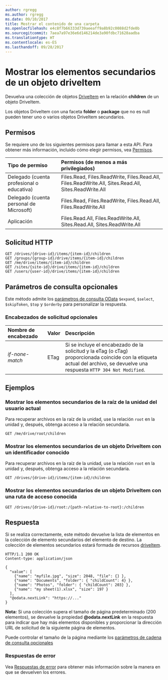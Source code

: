 ```yaml
---
author: rgregg
ms.author: rgregg
ms.date: 09/10/2017
title: Mostrar el contenido de una carpeta
ms.openlocfilehash: e4c8f7b66333d739aeeaff9a8b92c0088d2fde0b
ms.sourcegitcommit: 7aea7a97e36e6d146214de3a90fdbc71628aadba
ms.translationtype: HT
ms.contentlocale: es-ES
ms.lasthandoff: 09/28/2017
---
```

# <a name="list-children-of-a-driveitem"></a>Mostrar los elementos secundarios de un objeto driveItem

Devuelva una colección de objetos [DriveItem](../resources/driveitem.md) en la relación **children** de un objeto DriveItem.

Los objetos DriveItem con una faceta **folder** o **package** que no es null pueden tener uno o varios objetos DriveItem secundarios.


## <a name="permissions"></a>Permisos

Se requiere uno de los siguientes permisos para llamar a esta API. Para obtener más información, incluido cómo elegir permisos, vea [Permisos](../../../concepts/permissions_reference.md).

|Tipo de permiso      | Permisos (de menos a más privilegiados)              |
|:--------------------|:---------------------------------------------------------|
|Delegado (cuenta profesional o educativa) | Files.Read, Files.ReadWrite, Files.Read.All, Files.ReadWrite.All, Sites.Read.All, Sites.ReadWrite.All    |
|Delegado (cuenta personal de Microsoft) | Files.Read, Files.ReadWrite, Files.Read.All, Files.ReadWrite.All    |
|Aplicación | Files.Read.All, Files.ReadWrite.All, Sites.Read.All, Sites.ReadWrite.All |

## <a name="http-request"></a>Solicitud HTTP

<!-- { "blockType": "ignored" } -->

```http
GET /drives/{drive-id}/items/{item-id}/children
GET /groups/{group-id}/drive/items/{item-id}/children
GET /me/drive/items/{item-id}/children
GET /sites/{site-id}/drive/items/{item-id}/children
GET /users/{user-id}/drive/items/{item-id}/children
```

## <a name="optional-query-parameters"></a>Parámetros de consulta opcionales

Este método admite los [parámetros de consulta OData](../../../concepts/query_parameters.md) `$expand`, `$select`, `$skipToken`, `$top` y `$orderby` para personalizar la respuesta.

### <a name="optional-request-headers"></a>Encabezados de solicitud opcionales

| Nombre de encabezado     | Valor | Descripción                                                                                                                                              |
|:----------------|:------|:---------------------------------------------------------------------------------------------------------------------------------------------------------|
| _if-none-match_ | ETag  | Si se incluye el encabezado de la solicitud y la eTag (o cTag) proporcionada coincide con la etiqueta actual del archivo, se devuelve una respuesta `HTTP 304 Not Modified`. |

## <a name="examples"></a>Ejemplos

### <a name="list-children-in-the-root-of-the-current-users-drive"></a>Mostrar los elementos secundarios de la raíz de la unidad del usuario actual

Para recuperar archivos en la raíz de la unidad, use la relación `root` en la unidad y, después, obtenga acceso a la relación secundaria.

<!-- { "blockType": "request", "name": "list-children-root", "scopes": "files.read" } -->

```http
GET /me/drive/root/children
```


### <a name="list-children-of-a-driveitem-with-a-known-id"></a>Mostrar los elementos secundarios de un objeto DriveItem con un identificador conocido

Para recuperar archivos en la raíz de la unidad, use la relación `root` en la unidad y, después, obtenga acceso a la relación secundaria.

<!-- { "blockType": "request", "name": "list-children", "scopes": "files.read" } -->

```http
GET /drives/{drive-id}/items/{item-id}/children
```

### <a name="list-children-of-a-driveitem-with-a-known-path"></a>Mostrar los elementos secundarios de un objeto DriveItem con una ruta de acceso conocida

<!-- { "blockType": "request", "name": "list-children-from-path", "scopes": "files.read" } -->

```http
GET /drives/{drive-id}/root:/{path-relative-to-root}:/children
```

## <a name="response"></a>Respuesta

Si se realiza correctamente, este método devuelve la lista de elementos en la colección de elemento secundarios del elemento de destino.
La colección de elementos secundarios estará formada de recursos [driveItem][item-resource].

<!-- { "blockType": "response", 
       "@odata.type": "Collection(microsoft.graph.driveItem)", 
       "truncated": true,
       "name": [ "list-children-root", "list-children", "list-children-from-path" ] } -->

```http
HTTP/1.1 200 OK
Content-type: application/json

{
  "value": [
    {"name": "myfile.jpg", "size": 2048, "file": {} },
    {"name": "Documents", "folder": { "childCount": 4} },
    {"name": "Photos", "folder": { "childCount": 203} },
    {"name": "my sheet(1).xlsx", "size": 197 }
  ],
  "@odata.nextLink": "https://..."
}
```

**Nota:** Si una colección supera el tamaño de página predeterminado (200 elementos), se devuelve la propiedad **@odata.nextLink** en la respuesta para indicar que hay más elementos disponibles y proporcionar la dirección URL de solicitud de la siguiente página de elementos.

Puede controlar el tamaño de la página mediante los [parámetros de cadena de consulta opcionales](http://developer.microsoft.com/en-us/graph/docs/overview/query_parameters)

### <a name="error-responses"></a>Respuestas de error

Vea [Respuestas de error][error-response] para obtener más información sobre la manera en que se devuelven los errores.

[error-response]: ../../../concepts/errors.md
[item-resource]: ../resources/driveitem.md

<!-- {
  "type": "#page.annotation",
  "description": "List the children of an item.",
  "keywords": "list,children,collection",
  "section": "documentation",
  "tocPath": "Items/List children"
} -->
